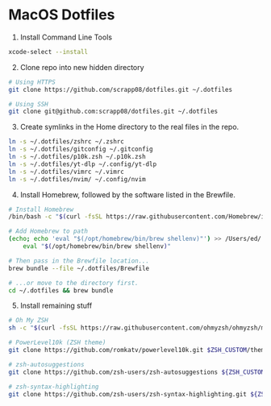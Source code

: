 # MacOS Dotfiles

1. Install Command Line Tools

```zsh
xcode-select --install
```

2. Clone repo into new hidden directory

```zsh
# Using HTTPS
git clone https://github.com/scrapp08/dotfiles.git ~/.dotfiles

# Using SSH
git clone git@github.com:scrapp08/dotfiles.git ~/.dotfiles
```

3. Create symlinks in the Home directory to the real files in the repo.

```zsh
ln -s ~/.dotfiles/zshrc ~/.zshrc
ln -s ~/.dotfiles/gitconfig ~/.gitconfig
ln -s ~/.dotfiles/p10k.zsh ~/.p10k.zsh
ln -s ~/.dotfiles/yt-dlp ~/.config/yt-dlp
ln -s ~/.dotfiles/vimrc ~/.vimrc
ln -s ~/.dotfiles/nvim/ ~/.config/nvim
```

4. Install Homebrew, followed by the software listed in the Brewfile.

```zsh
# Install Homebrew
/bin/bash -c "$(curl -fsSL https://raw.githubusercontent.com/Homebrew/install/HEAD/install.sh)"

# Add Homebrew to path
(echo; echo 'eval "$(/opt/homebrew/bin/brew shellenv)"') >> /Users/ed/.zprofile
    eval "$(/opt/homebrew/bin/brew shellenv)"

# Then pass in the Brewfile location...
brew bundle --file ~/.dotfiles/Brewfile

# ...or move to the directory first.
cd ~/.dotfiles && brew bundle
```

5. Install remaining stuff
```zsh
# Oh My ZSH
sh -c "$(curl -fsSL https://raw.githubusercontent.com/ohmyzsh/ohmyzsh/master/tools/install.sh)"

# PowerLevel10k (ZSH theme)
git clone https://github.com/romkatv/powerlevel10k.git $ZSH_CUSTOM/themes/powerlevel10k

# zsh-autosuggestions
git clone https://github.com/zsh-users/zsh-autosuggestions ${ZSH_CUSTOM:-~/.oh-my-zsh/custom}/plugins/zsh-autosuggestions

# zsh-syntax-highlighting
git clone https://github.com/zsh-users/zsh-syntax-highlighting.git ${ZSH_CUSTOM:-~/.oh-my-zsh/custom}/plugins/zsh-syntax-highlighting
```
